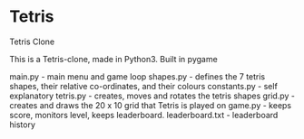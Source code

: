 # Tetris
Tetris Clone

This is a Tetris-clone, made in Python3.
Built in pygame

main.py - main menu and game loop
shapes.py - defines the 7 tetris shapes, their relative co-ordinates, and their colours
constants.py - self explanatory
tetris.py - creates, moves and rotates the tetris shapes
grid.py - creates and draws the 20 x 10 grid that Tetris is played on
game.py - keeps score, monitors level, keeps leaderboard.
leaderboard.txt - leaderboard history
